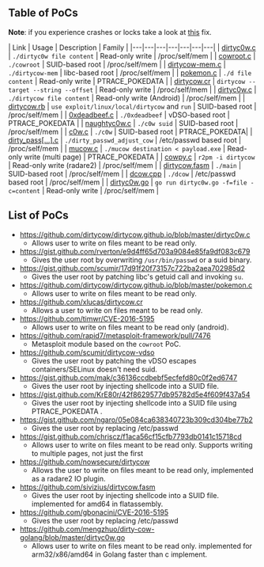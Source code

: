 ## Table of PoCs
**Note**: if you experience crashes or locks take a look at [this](https://github.com/dirtycow/dirtycow.github.io/issues/25#issuecomment-255852675) fix.

| Link | Usage | Description | Family |
|---|---|---|---|---|---|---|
| [dirtyc0w.c](https://github.com/dirtycow/dirtycow.github.io/blob/master/dirtyc0w.c) | `./dirtyc0w file content` | Read-only write | /proc/self/mem |
| [cowroot.c](https://gist.github.com/rverton/e9d4ff65d703a9084e85fa9df083c679) | `./cowroot` | SUID-based root | /proc/self/mem |
| [dirtycow-mem.c](https://gist.github.com/scumjr/17d91f20f73157c722ba2aea702985d2) | `./dirtycow-mem` | libc-based root | /proc/self/mem |
| [pokemon.c](https://github.com/dirtycow/dirtycow.github.io/blob/master/pokemon.c) | `./d file content` | Read-only write | PTRACE_POKEDATA |
| [dirtycow.cr](https://github.com/xlucas/dirtycow.cr) | `dirtycow --target --string --offset` | Read-only write | /proc/self/mem |
| [dirtyc0w.c](https://github.com/timwr/CVE-2016-5195) | `./dirtycow file content` | Read-only write (Android) | /proc/self/mem |
| [dirtycow.rb](https://github.com/rapid7/metasploit-framework/pull/7476) | `use exploit/linux/local/dirtycow` and `run` | SUID-based root | /proc/self/mem |
| [0xdeadbeef.c](https://github.com/scumjr/dirtycow-vdso) | `./0xdeadbeef` | vDSO-based root | PTRACE_POKEDATA |
| [naughtyc0w.c](https://gist.github.com/mak/c36136ccdbebf5ecfefd80c0f2ed6747) | `./c0w suid` | SUID-based root | /proc/self/mem |
| [c0w.c](https://gist.github.com/KrE80r/42f8629577db95782d5e4f609f437a54) | `./c0w` | SUID-based root | PTRACE_POKEDATA|
| [dirty_pass[...].c](https://gist.github.com/ngaro/05e084ca638340723b309cd304be77b2) | `./dirty_passwd_adjust_cow` | /etc/passwd based root | /proc/self/mem |
| [mucow.c](https://gist.github.com/chriscz/f1aca56cf15cfb7793db0141c15718cd) | `./mucow destination < payload.exe` | Read-only write (multi page) | PTRACE_POKEDATA |
| [cowpy.c](https://github.com/nowsecure/dirtycow) | `r2pm -i dirtycow` | Read-only write (radare2) | /proc/self/mem |
| [dirtycow.fasm](https://github.com/sivizius/dirtycow.fasm) | `./main` | SUID-based root | /proc/self/mem |
| [dcow.cpp](https://github.com/gbonacini/CVE-2016-5195) | `./dcow` | /etc/passwd based root | /proc/self/mem |
| [dirtyc0w.go](https://github.com/mengzhuo/dirty-cow-golang/blob/master/dirtyc0w.go) | `go run dirtyc0w.go -f=file -c=content` | Read-only write | /proc/self/mem |

## List of PoCs
* https://github.com/dirtycow/dirtycow.github.io/blob/master/dirtyc0w.c
  * Allows user to write on files meant to be read only.
* https://gist.github.com/rverton/e9d4ff65d703a9084e85fa9df083c679
  * Gives the user root by overwriting `/usr/bin/passwd` or a suid binary.
* https://gist.github.com/scumjr/17d91f20f73157c722ba2aea702985d2
  * Gives the user root by patching libc's getuid call and invoking `su`.
* https://github.com/dirtycow/dirtycow.github.io/blob/master/pokemon.c
  * Allows user to write on files meant to be read only.
* https://github.com/xlucas/dirtycow.cr
  * Allows a user to write on files meant to be read only.
* https://github.com/timwr/CVE-2016-5195
  * Allows user to write on files meant to be read only (android).
* https://github.com/rapid7/metasploit-framework/pull/7476
  * Metasploit module based on the `cowroot` PoC.
* https://github.com/scumjr/dirtycow-vdso
  * Gives the user root by patching the vDSO escapes containers/SELinux doesn't need suid.
* https://gist.github.com/mak/c36136ccdbebf5ecfefd80c0f2ed6747
  * Gives the user root by injecting shellcode into a SUID file.
* https://gist.github.com/KrE80r/42f8629577db95782d5e4f609f437a54
  * Gives the user root by injecting shellcode into a SUID file using PTRACE_POKEDATA .
* https://gist.github.com/ngaro/05e084ca638340723b309cd304be77b2
  * Gives the user root by replacing /etc/passwd
* https://gist.github.com/chriscz/f1aca56cf15cfb7793db0141c15718cd
  * Allows user to write on files meant to be read only. Supports writing to multiple pages, not just the first 
* https://github.com/nowsecure/dirtycow
  * Allows the user to write on files meant to be read only, implemented as a radare2 IO plugin.
* https://github.com/sivizius/dirtycow.fasm
  * Gives the user root by injecting shellcode into a SUID file. implemented for amd64 in flatassembly.
* https://github.com/gbonacini/CVE-2016-5195
  * Gives the user root by replacing /etc/passwd
* https://github.com/mengzhuo/dirty-cow-golang/blob/master/dirtyc0w.go
  * Allows user to write on files meant to be read only. implemented for arm32/x86/amd64 in Golang faster than c implement.